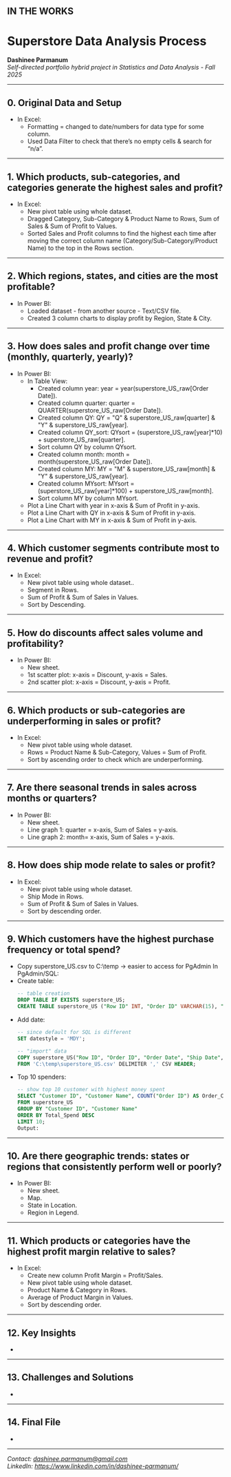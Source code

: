 ## IN THE WORKS

# Superstore Data Analysis Process

**Dashinee Parmanum**  
*Self-directed portfolio hybrid project in Statistics and Data Analysis - Fall 2025*

---
## 0. Original Data and Setup
- In Excel:
  - Formatting = changed to date/numbers for data type for some column.
  - Used Data Filter to check that there’s no empty cells & search for “n/a”.

---
## 1. Which products, sub-categories, and categories generate the highest sales and profit? 
- In Excel:
  - New pivot table using whole dataset.
  - Dragged Category, Sub-Category & Product Name to Rows, Sum of Sales & Sum of Profit to Values.
  - Sorted Sales and Profit columns to find the highest each time after moving the correct column name (Category/Sub-Category/Product Name) to the top in the Rows section.

---
## 2. Which regions, states, and cities are the most profitable?  
- In Power BI:
  - Loaded dataset - from another source - Text/CSV file.
  - Created 3 column charts to display profit by Region, State & City.

---
## 3. How does sales and profit change over time (monthly, quarterly, yearly)?  
- In Power BI:
  - In Table View:
    - Created column year: year = year(superstore_US_raw[Order Date]).
    - Created column quarter: quarter = QUARTER(superstore_US_raw[Order Date]).
    - Created column QY: QY = "Q" & superstore_US_raw[quarter] & "Y" & superstore_US_raw[year].
    - Created column QY_sort: QYsort = (superstore_US_raw[year]*10) + superstore_US_raw[quarter].
    - Sort column QY by column QYsort.
    - Created column month: month = month(superstore_US_raw[Order Date]).
    - Created column MY: MY = "M" & superstore_US_raw[month] & "Y" & superstore_US_raw[year].
    - Created column MYsort: MYsort = (superstore_US_raw[year]*100) + superstore_US_raw[month].
    - Sort column MY by column MYsort.
  - Plot a Line Chart with year in x-axis & Sum of Profit in y-axis.
  - Plot a Line Chart with QY in x-axis & Sum of Profit in y-axis.
  - Plot a Line Chart with MY in x-axis & Sum of Profit in y-axis.

---
## 4. Which customer segments contribute most to revenue and profit?
- In Excel:
  - New pivot table using whole dataset..
  - Segment in Rows.
  - Sum of Profit & Sum of Sales in Values.
  - Sort by Descending.

---
 ## 5. How do discounts affect sales volume and profitability?
- In Power BI:
  - New sheet.
  - 1st scatter plot: x-axis = Discount, y-axis = Sales.
  - 2nd scatter plot: x-axis = Discount, y-axis = Profit.

---
## 6. Which products or sub-categories are underperforming in sales or profit?
- In Excel:
  - New pivot table using whole dataset.
  - Rows = Product Name & Sub-Category, Values = Sum of Profit.
  - Sort by ascending order to check which are underperforming.

---
## 7. Are there seasonal trends in sales across months or quarters? 
- In Power BI:
  - New sheet.
  - Line graph 1: quarter = x-axis, Sum of Sales = y-axis.
  - Line graph 2: month= x-axis, Sum of Sales = y-axis.

---
## 8. How does ship mode relate to sales or profit?
- In Excel:
  - New pivot table using whole dataset.
  - Ship Mode in Rows.
  - Sum of Profit & Sum of Sales in Values.
  - Sort by descending order.

---
## 9. Which customers have the highest purchase frequency or total spend? 
- Copy superstore_US.csv to C:\temp -> easier to access for PgAdmin
In PgAdmin/SQL:
- Create table: 
   ```sql
  -- table creation
  DROP TABLE IF EXISTS superstore_US;
  CREATE TABLE superstore_US ("Row ID" INT, "Order ID" VARCHAR(15), "Order Date" DATE, "Ship Date" DATE, "Ship Mode" VARCHAR(20), "Customer ID" VARCHAR(10), "Customer Name" VARCHAR(100), Segment VARCHAR(15), Country VARCHAR(100), City VARCHAR(100), State VARCHAR(100), "Postal Code" VARCHAR(10), Region VARCHAR(10), "Product ID" VARCHAR(15), Category VARCHAR(100), "Sub-Category" VARCHAR(100), "Product Name" VARCHAR(255), Sales FLOAT, Quantity INT, Discount FLOAT, Profit FLOAT);
    ```
- Add date:
  ```sql
  -- since default for SQL is different
  SET datestyle = 'MDY';

  -- "import" data
  COPY superstore_US("Row ID", "Order ID", "Order Date", "Ship Date", "Ship Mode", "Customer ID", "Customer Name", Segment, Country, City, State,"Postal Code", Region, "Product ID", Category, "Sub-Category", "Product Name", Sales, Quantity, Discount, Profit) 
  FROM 'C:\temp\superstore_US.csv' DELIMITER ',' CSV HEADER;	
  ```
- Top 10 spenders: 
  ```sql
  -- show top 10 customer with highest money spent
  SELECT "Customer ID", "Customer Name", COUNT("Order ID") AS Order_Count, SUM(Sales) AS Total_Spend
  FROM superstore_US
  GROUP BY "Customer ID", "Customer Name"
  ORDER BY Total_Spend DESC
  LIMIT 10;
  Output:
  ```

---
## 10. Are there geographic trends: states or regions that consistently perform well or poorly?
- In Power BI:
  - New sheet.
  - Map.
  - State in Location.
  - Region in Legend.

---
## 11. Which products or categories have the highest profit margin relative to sales? 
- In Excel:
  - Create new column Profit Margin = Profit/Sales.
  - New pivot table using whole dataset.
  - Product Name & Category in Rows.
  - Average of Product Margin in Values.
  - Sort by descending order.

---
## 12. Key Insights
- 

---
## 13. Challenges and Solutions
- 

---
## 14. Final File
- 

---
*Contact: dashinee.parmanum@gmail.com*  
*LinkedIn: https://www.linkedin.com/in/dashinee-parmanum/*
